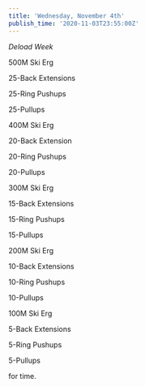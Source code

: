 ```yaml
---
title: 'Wednesday, November 4th'
publish_time: '2020-11-03T23:55:00Z'
---
```


*Deload Week*

500M Ski Erg

25-Back Extensions

25-Ring Pushups

25-Pullups

400M Ski Erg

20-Back Extension

20-Ring Pushups

20-Pullups

300M Ski Erg

15-Back Extensions

15-Ring Pushups

15-Pullups

200M Ski Erg

10-Back Extensions

10-Ring Pushups

10-Pullups

100M Ski Erg

5-Back Extensions

5-Ring Pushups

5-Pullups

for time.
